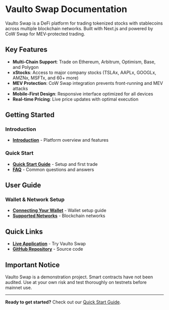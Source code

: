 # Vaulto Swap Documentation

Vaulto Swap is a DeFi platform for trading tokenized stocks with stablecoins across multiple blockchain networks. Built with Next.js and powered by CoW Swap for MEV-protected trading.

## Key Features

- **Multi-Chain Support**: Trade on Ethereum, Arbitrum, Optimism, Base, and Polygon
- **xStocks**: Access to major company stocks (TSLAx, AAPLx, GOOGLx, AMZNx, MSFTx, and 60+ more)
- **MEV Protection**: CoW Swap integration prevents front-running and MEV attacks
- **Mobile-First Design**: Responsive interface optimized for all devices
- **Real-time Pricing**: Live price updates with optimal execution

## Getting Started

### Introduction
- **[Introduction](getting-started/introduction.md)** - Platform overview and features

### Quick Start
- **[Quick Start Guide](getting-started/quick-start-guide.md)** - Setup and first trade
- **[FAQ](getting-started/faq.md)** - Common questions and answers

## User Guide

### Wallet & Network Setup
- **[Connecting Your Wallet](user-guide/connecting-wallet.md)** - Wallet setup guide
- **[Supported Networks](user-guide/supported-networks.md)** - Blockchain networks

## Quick Links

- **[Live Application](https://app.vaulto.ai)** - Try Vaulto Swap
- **[GitHub Repository](https://github.com/charlie-818/Vaulto-Swap)** - Source code

## Important Notice

Vaulto Swap is a demonstration project. Smart contracts have not been audited. Use at your own risk and test thoroughly on testnets before mainnet use.

---

**Ready to get started?** Check out our [Quick Start Guide](getting-started/quick-start-guide.md).